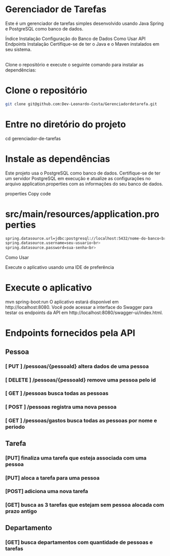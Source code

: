 
# Gerenciador de Tarefas <br>
Este é um gerenciador de tarefas simples desenvolvido usando Java Spring e PostgreSQL como banco de dados.

Índice
Instalação
Configuração do Banco de Dados
Como Usar
API Endpoints
Instalação
Certifique-se de ter o Java e o Maven instalados em seu sistema.

<br> Clone o repositório e execute o seguinte comando para instalar as dependências:

# Clone o repositório
```bash
git clone git@github.com:Dev-Leonardo-Costa/Gerenciadordetarefa.git
```
# Entre no diretório do projeto
cd gerenciador-de-tarefas

# Instale as dependências
Este projeto usa o PostgreSQL como banco de dados. Certifique-se de ter um servidor PostgreSQL em execução e atualize as configurações no arquivo application.properties com as informações do seu banco de dados.

properties
Copy code
# src/main/resources/application.properties
```bash
spring.datasource.url=jdbc:postgresql://localhost:5432/nome-do-banco<br>
spring.datasource.username=seu-usuario<br>
spring.datasource.password=sua-senha<br>
```
Como Usar

Execute o aplicativo usando uma IDE de preferência

# Execute o aplicativo
mvn spring-boot:run
O aplicativo estará disponível em http://localhost:8080. Você pode acessar a interface do Swagger para testar os endpoints da API em http://localhost:8080/swagger-ui/index.html.

# Endpoints fornecidos pela API
## Pessoa
### [ PUT ] /pessoas/{pessoaId}  altera dados de uma pessoa       
### [ DELETE ] /pessoas/{pessoaId} remove uma pessoa pelo id
### [ GET ] /pessoas busca todas as pessoas
### [ POST ] /pessoas registra uma nova pessoa
### [ GET ] /pessoas/gastos busca todas as pessoas por nome e periodo  

## Tarefa
### [PUT] finaliza uma tarefa que esteja associada com uma pessoa 
### [PUT] aloca a tarefa para uma pessoa 
### [POST] adiciona uma nova tarefa
### [GET] busca as 3 tarefas que estejam sem pessoa alocada com prazo antigo

## Departamento
### [GET] busca departamentos com quantidade de pessoas e tarefas


